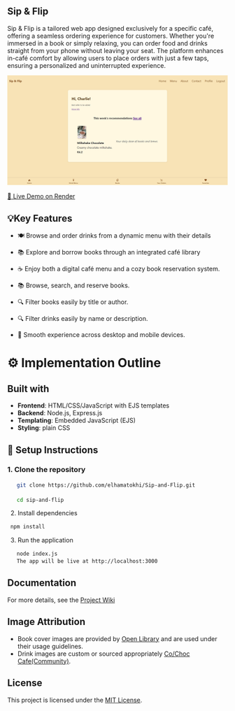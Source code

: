 ## Sip & Flip

Sip & Flip is a tailored web app designed exclusively for a specific café, offering a seamless ordering experience for customers. Whether you're immersed in a book or simply relaxing, you can order food and drinks straight from your phone without leaving your seat. The platform enhances in-café comfort by allowing users to place orders with just a few taps, ensuring a personalized and uninterrupted experience.

![screenshot](./public/images/screenshot.png)

[🚀 Live Demo on Render](https://sipandflip.onrender.com)

## 💡Key Features

- 🍽 Browse and order drinks from a dynamic menu with their details

- 📚 Explore and borrow books through an integrated café library

- ☕ Enjoy both a digital café menu and a cozy book reservation system.

- 📚 Browse, search, and reserve books.

- 🔍 Filter books easily by title or author.

- 🔍 Filter drinks easily by name or description.

- 📱 Smooth experience across desktop and mobile devices.

# ⚙️ Implementation Outline

## Built with

- **Frontend**: HTML/CSS/JavaScript with EJS templates
- **Backend**: Node.js, Express.js
- **Templating**: Embedded JavaScript (EJS)
- **Styling**: plain CSS

## 🚀 Setup Instructions

### 1. Clone the repository

```bash
   git clone https://github.com/elhamatokhi/Sip-and-Flip.git

   cd sip-and-flip
```

2. Install dependencies

```bash
 npm install
```

3. Run the application

```bash
   node index.js
   The app will be live at http://localhost:3000
```

## Documentation

For more details, see the [Project Wiki](https://github.com/elhamatokhi/Sip-and-Flip/wiki)

## Image Attribution

- Book cover images are provided by [Open Library](https://openlibrary.org/developers/api) and are used under their usage guidelines.
- Drink images are custom or sourced appropriately [Co/Choc Cafe(Community)](https://www.figma.com/design/8A9mNCcVfKujV0qhss1QL7/Co-Choc-Cafe--Community-?node-id=79-818&p=f&t=YlkMrHr4OTZAOss1-0).

## License

This project is licensed under the [MIT License](https://mit-license.org/).
